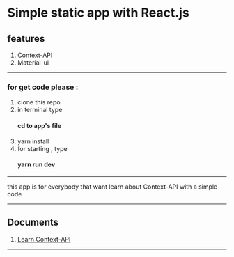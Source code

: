 <h1>Simple static app with React.js</h1>
    <h2>features</h2>
    <ol>
        <li>Context-API</li>
        <li>Material-ui</li>
    </ol>
    <hr>
     <h3>for get code please :</h3>
     <ol>
         <li>clone this repo</li>
         <li>in terminal type  <h4>cd to app's file</h4> </li>
         <li>yarn install</li>
         <li>for starting , type <h4>yarn run dev</h4></li>
     </ol>
     <hr>
     <p>this app is for everybody that want learn about Context-API with a simple  code  </p>
     <hr>
     <h2>Documents</h2>
    <ol>
        <li><a href="https://reactjs.org/docs/context.html">Learn Context-API</a></li>
    </ol>
    <hr>
    
